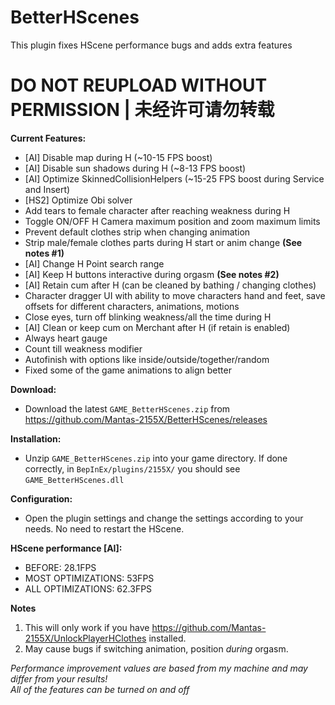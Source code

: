 # BetterHScenes
This plugin fixes HScene performance bugs and adds extra features  

# DO NOT REUPLOAD WITHOUT PERMISSION | 未经许可请勿转载

**Current Features:**  
* [AI] Disable map during H (~10-15 FPS boost)  
* [AI] Disable sun shadows during H (~8-13 FPS boost)  
* [AI] Optimize SkinnedCollisionHelpers (~15-25 FPS boost during Service and Insert)  
* [HS2] Optimize Obi solver 
* Add tears to female character after reaching weakness during H  
* Toggle ON/OFF H Camera maximum position and zoom maximum limits  
* Prevent default clothes strip when changing animation  
* Strip male/female clothes parts during H start or anim change **(See notes #1)**  
* [AI] Change H Point search range  
* [AI] Keep H buttons interactive during orgasm **(See notes #2)**  
* [AI] Retain cum after H (can be cleaned by bathing / changing clothes)  
* Character dragger UI with ability to move characters hand and feet, save offsets for different characters, animations, motions  
* Close eyes, turn off blinking weakness/all the time during H    
* [AI] Clean or keep cum on Merchant after H (if retain is enabled)  
* Always heart gauge  
* Count till weakness modifier  
* Autofinish with options like inside/outside/together/random  
* Fixed some of the game animations to align better

**Download:**  
* Download the latest `GAME_BetterHScenes.zip` from https://github.com/Mantas-2155X/BetterHScenes/releases  

**Installation:**  
* Unzip `GAME_BetterHScenes.zip` into your game directory. If done correctly, in `BepInEx/plugins/2155X/` you should see `GAME_BetterHScenes.dll`  

**Configuration:**  
* Open the plugin settings and change the settings according to your needs. No need to restart the HScene.  

**HScene performance [AI]:**  
* BEFORE: 28.1FPS  
* MOST OPTIMIZATIONS: 53FPS  
* ALL OPTIMIZATIONS: 62.3FPS  

**Notes**  
1. This will only work if you have https://github.com/Mantas-2155X/UnlockPlayerHClothes installed.  
2. May cause bugs if switching animation, position *during* orgasm.  

*Performance improvement values are based from my machine and may differ from your results!*  
*All of the features can be turned on and off*  
